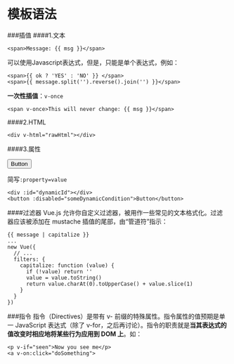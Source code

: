 # 模板语法
###插值
####1.文本

    <span>Message: {{ msg }}</span>

可以使用Javascript表达式，但是，只能是单个表达式，例如：

    <span>{{ ok ? 'YES' : 'NO' }} </span>
    <span>{{ message.split('').reverse().join('') }}</span>

**一次性插值**：```v-once```

    <span v-once>This will never change: {{ msg }}</span>

####2.HTML

    <div v-html="rawHtml"></div>

####3.属性
    <div v-bind:id="dynamicId"></div>
    <button v-bind:disabled="someDynamicCondition">Button</button>
    
简写```:property=value```

    <div :id="dynamicId"></div>
    <button :disabled="someDynamicCondition">Button</button>
    
####过滤器
Vue.js 允许你自定义过滤器，被用作一些常见的文本格式化。过滤器应该被添加在 mustache 插值的尾部，由“管道符”指示：

    {{ message | capitalize }}
    ...
    new Vue({
      // ...
      filters: {
        capitalize: function (value) {
          if (!value) return ''
          value = value.toString()
          return value.charAt(0).toUpperCase() + value.slice(1)
        }
      }
    })

###指令
指令（Directives）是带有 v- 前缀的特殊属性。指令属性的值预期是单一 JavaScript 表达式（除了 v-for，之后再讨论）。指令的职责就是**当其表达式的值改变时相应地将某些行为应用到 DOM 上**。如：

    <p v-if="seen">Now you see me</p>
    <a v-on:click="doSomething">